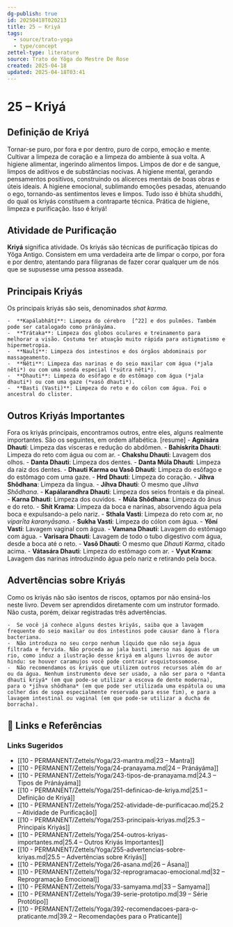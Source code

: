 ```yaml
---
dg-publish: true
id: 20250418T020213
title: 25 – Kriyá
tags:
  - source/trato-yoga
  - type/concept
zettel-type: literature
source: Trato de Yôga do Mestre De Rose
created: 2025-04-18
updated: 2025-04-18T03:41
---
```


# 25 – Kriyá

## Definição de Kriyá
Tornar-se puro, por fora e por dentro, puro de corpo, emoção e mente. Cultivar a limpeza de coração e a limpeza do ambiente à sua volta. A higiene alimentar, ingerindo alimentos limpos. Limpos de dor e de sangue, limpos de aditivos e de substâncias nocivas. A higiene mental, gerando pensamentos positivos, construindo os alicerces mentais de boas obras e úteis ideais. A higiene emocional, sublimando emoções pesadas, atenuando o ego, tornando-as sentimentos leves e limpos. Tudo isso é bhúta shuddhi, do qual os kriyás constituem a contraparte técnica. Prática de higiene, limpeza e purificação. Isso é kriyá!

## Atividade de Purificação
**Kriyá** significa atividade. Os kriyás são técnicas de purificação típicas do Yôga Antigo. Consistem em uma verdadeira arte de limpar o corpo, por fora e por dentro, atentando para filigranas de fazer corar qualquer um de nós que se supusesse uma pessoa asseada.

## Principais Kriyás
Os principais kriyás são seis, denominados *shat karma*.

    -  **Kapálabhátí**: Limpeza do cérebro  [^22] e dos pulmões. Também pode ser catalogado como pránáyáma.
    -  **Trátaka**: Limpeza dos globos oculares e treinamento para melhorar a visão. Costuma ter atuação muito rápida para astigmatismo e hipermetropia.
    -  **Naulí**: Limpeza dos intestinos e dos órgãos abdominais por massageamento.
    -  **Nêti**: Limpeza das narinas e do seio maxilar com água (*jala nêti*) ou com uma sonda especial (*sútra nêti*).
    -  **Dhauti**: Limpeza do esôfago e do estômago com água (*jala dhauti*) ou com uma gaze (*vasô dhauti*).
    -  **Basti (Vasti)**: Limpeza do reto e do cólon com água. Foi o ancestral do clister.

## Outros Kriyás Importantes
Fora os kriyás principais, encontramos outros, entre eles, alguns realmente importantes. São os seguintes, em ordem alfabética.
[resume]
    -  **Agnisára Dhauti**: Limpeza das vísceras e redução do abdômen.
    -  **Bahiskrita Dhauti**: Limpeza do reto com água ou com ar.
    -  **Chakshu Dhauti**: Lavagem dos olhos.
    -  **Danta Dhauti**: Limpeza dos dentes.
    -  **Danta Múla Dhauti**: Limpeza da raiz dos dentes.
    -  **Dhauti Karma ou Vasô Dhauti**: Limpeza do esôfago e do estômago com uma gaze.
    -  **Hrd Dhauti**: Limpeza do coração.
    -  **Jíhva Shôdhana**: Limpeza da língua.
    -  **Jíhva Dhauti**: O mesmo que *Jíhva Shôdhana*.
    -  **Kapálarandhra Dhauti**: Limpeza dos seios frontais e da pineal.
    -  **Karna Dhauti**: Limpeza dos ouvidos.
    -  **Múla Shôdhana**: Limpeza do ânus e do reto.
    -  **Shít Krama**: Limpeza da boca e narinas, absorvendo água pela boca e expulsando-a pelo nariz.
    -  **Sthala Vasti**: Limpeza do reto com ar, no *viparīta karanyāsana*.
    -  **Sukha Vasti**: Limpeza do cólon com água.
    -  **Yôní Vasti**: Lavagem vaginal com água.
    -  **Vamana Dhauti**: Lavagem do estômago com água.
    -  **Varisara Dhauti**: Lavagem de todo o tubo digestivo com água, desde a boca até o reto.
    -  **Vasô Dhauti**: O mesmo que *Dhauti Karma*, citado acima.
    -  **Vátasára Dhauti**: Limpeza do estômago com ar.
    -  **Vyut Krama**: Lavagem das narinas introduzindo água pelo nariz e retirando pela boca.

## Advertências sobre Kriyás
Como os kriyás não são isentos de riscos, optamos por não ensiná-los neste livro. Devem ser aprendidos diretamente com um instrutor formado. Não custa, porém, deixar registradas três advertências.

    -  Se você já conhece alguns destes kriyás, saiba que a lavagem frequente do seio maxilar ou dos intestinos pode causar dano à flora bacteriana.
    -  Não introduza no seu corpo nenhum líquido que não seja água filtrada e fervida. Não proceda ao jala basti imerso nas águas de um rio, como induz a ilustração desse kriyá em alguns livros de autor hindu: se houver caramujos você pode contrair esquistossomose.
    -  Não recomendamos os kriyás que utilizem outros recursos além do ar ou da água. Nenhum instrumento deve ser usado, a não ser para o *danta dhauti kriyá* (em que pode-se utilizar a escova de dente moderna), para o *jíhva shôdhana* (em que pode ser utilizada uma espátula ou uma colher das de sopa especialmente reservada para esse fim), e para a lavagem intestinal ou vaginal (em que pode-se utilizar a ducha de borracha).

## 🔗 Links e Referências











### Links Sugeridos

- [[10 - PERMANENT/Zettels/Yoga/23-mantra.md|23 – Mantra]]
- [[10 - PERMANENT/Zettels/Yoga/24-pranayama.md|24 – Pránáyáma]]
- [[10 - PERMANENT/Zettels/Yoga/243-tipos-de-pranayama.md|24.3 – Tipos de Pránáyáma]]
- [[10 - PERMANENT/Zettels/Yoga/251-definicao-de-kriya.md|25.1 – Definição de Kriyá]]
- [[10 - PERMANENT/Zettels/Yoga/252-atividade-de-purificacao.md|25.2 – Atividade de Purificação]]
- [[10 - PERMANENT/Zettels/Yoga/253-principais-kriyas.md|25.3 – Principais Kriyás]]
- [[10 - PERMANENT/Zettels/Yoga/254-outros-kriyas-importantes.md|25.4 – Outros Kriyás Importantes]]
- [[10 - PERMANENT/Zettels/Yoga/255-advertencias-sobre-kriyas.md|25.5 – Advertências sobre Kriyás]]
- [[10 - PERMANENT/Zettels/Yoga/26-asana.md|26 – Ásana]]
- [[10 - PERMANENT/Zettels/Yoga/32-reprogramacao-emocional.md|32 – Reprogramação Emocional]]
- [[10 - PERMANENT/Zettels/Yoga/33-samyama.md|33 – Samyama]]
- [[10 - PERMANENT/Zettels/Yoga/39-serie-prototipo.md|39 – Série Protótipo]]
- [[10 - PERMANENT/Zettels/Yoga/392-recomendacoes-para-o-praticante.md|39.2 – Recomendações para o Praticante]]